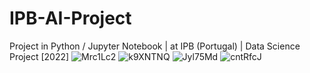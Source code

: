 # IPB-AI-Project
Project in Python / Jupyter Notebook | at IPB (Portugal) | Data Science Project [2022]
![Mrc1Lc2](https://user-images.githubusercontent.com/71603122/161012743-d2d66351-59e0-40c1-86ca-3df4841c9d8a.png)
![k9XNTNQ](https://user-images.githubusercontent.com/71603122/165736398-58d3c470-b916-46fa-a2b6-f2a8046e6223.png)
![Jyl75Md](https://user-images.githubusercontent.com/71603122/165736403-1a5a06ea-fbd4-422b-bf21-9dceed4fc6f3.png)
![cntRfcJ](https://user-images.githubusercontent.com/71603122/165736418-96da47d9-08b6-414f-a2a1-c521dae2a2e4.png)
